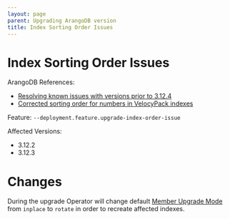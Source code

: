 ```yaml
---
layout: page
parent: Upgrading ArangoDB version
title: Index Sorting Order Issues
---
```


# Index Sorting Order Issues

ArangoDB References:
- [Resolving known issues with versions prior to 3.12.4](https://docs.arangodb.com/stable/release-notes/version-3.12/incompatible-changes-in-3-12/#resolving-known-issues-with-versions-prior-to-3124)
- [Corrected sorting order for numbers in VelocyPack indexes](https://docs.arangodb.com/stable/release-notes/version-3.12/incompatible-changes-in-3-12/#corrected-sorting-order-for-numbers-in-velocypack-indexes)

Feature: `--deployment.feature.upgrade-index-order-issue`

Affected Versions:
- 3.12.2
- 3.12.3

# Changes

During the upgrade Operator will change default [Member Upgrade Mode](../api/ArangoDeployment.V1.md#specagentsupgrademode) from `inplace` to `rotate` in order to recreate affected indexes.
